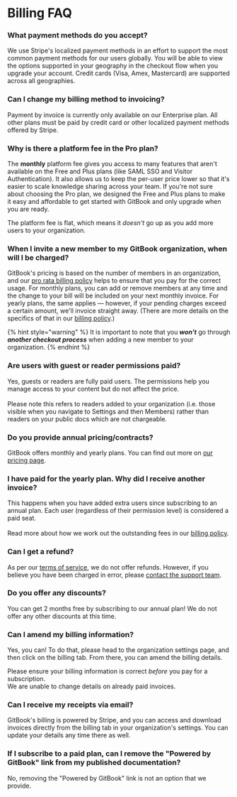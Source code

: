 # Billing FAQ

### What payment methods do you accept?

We use Stripe's localized payment methods in an effort to support the most common payment methods for our users globally. You will be able to view the options supported in your geography in the checkout flow when you upgrade your account. Credit cards (Visa, Amex, Mastercard) are supported across all geographies.

### Can I change my billing method to invoicing?

Payment by invoice is currently only available on our Enterprise plan. All other plans must be paid by credit card or other localized payment methods offered by Stripe.

### Why is there a platform fee in the Pro plan?

The **monthly** platform fee gives you access to many features that aren't available on the Free and Plus plans (like SAML SSO and Visitor Authentication). It also allows us to keep the per-user price lower so that it's easier to scale knowledge sharing across your team. If you're not sure about choosing the Pro plan, we designed the Free and Plus plans to make it easy and affordable to get started with GitBook and only upgrade when you are ready.

The platform fee is flat, which means it _doesn't_ go up as you add more users to your organization.

### When I invite a new member to my GitBook organization, when will I be charged?

GitBook's pricing is based on the number of members in an organization, and our [pro rata billing policy](billing-policy.md) helps to ensure that you pay for the correct usage. For monthly plans, you can add or remove members at any time and the change to your bill will be included on your next monthly invoice. For yearly plans, the same applies — however, if your pending charges exceed a certain amount, we'll invoice straight away. (There are more details on the specifics of that in our [billing policy](billing-policy.md).)

{% hint style="warning" %}
It is important to note that you _**won't**_ go through _**another checkout process**_ when adding a new member to your organization.
{% endhint %}

### **Are users with guest or reader permissions paid?**

Yes, guests or readers are fully paid users. The permissions help you manage access to your content but do not affect the price. \
\
Please note this refers to readers added to your organization (i.e. those visible when you navigate to Settings and then Members) rather than readers on your public docs which are not chargeable.&#x20;

### **Do you provide annual pricing/contracts?**

GitBook offers monthly and yearly plans. You can find out more on [our pricing page](https://www.gitbook.com/pricing).

### I have paid for the yearly plan. Why did I receive another invoice?

This happens when you have added extra users since subscribing to an annual plan. Each user (regardless of their permission level) is considered a paid seat. \
\
Read more about how we work out the outstanding fees in our [billing policy](billing-policy.md).

### Can I get a refund?

As per our [terms of service](https://policies.gitbook.com/terms), we do not offer refunds. However, if you believe you have been charged in error, please [contact the support team](../../faq/support.md).

### Do you offer any discounts?

You can get 2 months free by subscribing to our annual plan! We do not offer any other discounts at this time.

### Can I amend my billing information?

Yes, you can! To do that, please head to the organization settings page, and then click on the billing tab. From there, you can amend the billing details.

Please ensure your billing information is correct _before_ you pay for a subscription. \
We are unable to change details on already paid invoices.

### Can I receive my receipts via email?

GitBook's billing is powered by Stripe, and you can access and download invoices directly from the billing tab in your organization's settings. You can update your details any time there as well.

### If I subscribe to a paid plan, can I remove the "Powered by GitBook" link from my published documentation?

No, removing the "Powered by GitBook" link is not an option that we provide.
